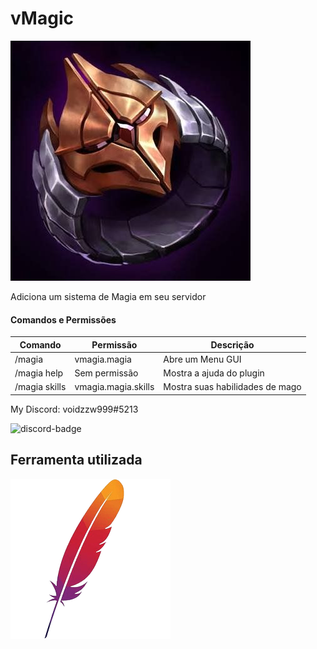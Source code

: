 # vMagic

<img src="mageicon.png" alt="Mage Icon"/>

Adiciona um sistema de Magia em seu servidor


#### Comandos e Permissões

| Comando | Permissão | Descrição |
|--|--|--|
| /magia | vmagia.magia | Abre um Menu GUI |
| /magia help | Sem permissão | Mostra a ajuda do plugin |
| /magia skills | vmagia.magia.skills | Mostra suas habilidades de mago |

My Discord: voidzzw999#5213

 <img src="https://camo.githubusercontent.com/3f990cfefb64f13d28397fe586c3aa38a81fde585de479205d63c79363ebe07a/68747470733a2f2f696d672e736869656c64732e696f2f62616467652f446973636f72642d3732383944413f7374796c653d666f722d7468652d6261646765266c6f676f3d646973636f7264266c6f676f436f6c6f723d7768697465" alt="discord-badge"/>
</a>

## Ferramenta utilizada

<img src="mavenicon.png" alt="Maven Icon"/>

